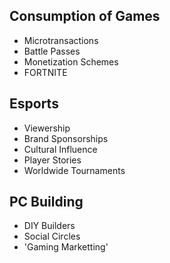 ## Consumption of Games
- Microtransactions
- Battle Passes
- Monetization Schemes
- FORTNITE
## Esports
- Viewership
- Brand Sponsorships
- Cultural Influence
- Player Stories
- Worldwide Tournaments
## PC Building
- DIY Builders
- Social Circles
- 'Gaming Marketting'